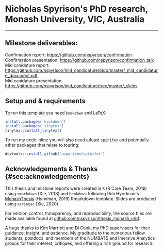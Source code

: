 # Nicholas Spyrison's PhD research, Monash University, VIC, Australia
---------

## Milestone deliverables:

Confirmation report: https://github.com/nspyrison/confirmation \
Confirmation presentation: https://github.com/nspyrison/confirmation_talk \
Mid canidature report: https://github.com/nspyrison/mid_candidature/blob/master/_mid_candidature_document.pdf \
Mid canidature presentation: https://github.com/nspyrison/mid_candidature/tree/master/_slides


## Setup and & requirements

To run this template you need `bookdown` and LaTeX:

```r
install.packages('bookdown')
install.packages('tinytex')
tinytex::install_tinytex()
```

To run my code inline you will also need atleast `spinifex` and potentially other packages that relate to touring:

```r
devtools::install_github("nspyrison/spinifex")
```

## Acknowledgements & Thanks {#sec:acknowledgements}

This thesis and milstone reports were created in `R` (R Core Team, 2019) using `rmarkdown` (Xie, 2018) and `bookdown` following Rob Hyndman's [MonashThesis](github.com/robjhyndman/MonashThesis) (Hyndman, 2019) Rmarkdown template. Slides are produced using `xaringan` (Xie, 2020).


For version control, transparency, and reproducibility, the source files are made available found at [github.com/nspyrison/thesis_monash_phd](https://github.com/nspyrison/thesis_monash_phd).

A huge thanks to Kim Marriott and Di Cook, my PhD supervisors for their guidance, insight, and patience. My graditude to the numerious fellow students, postdocs, and members of the NUMBATS and Imersive Analytics groups for their interest, critiques, and offering a rich ground for research.
